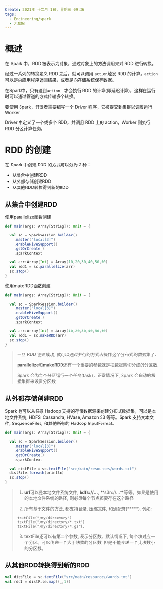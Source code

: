 ```yaml
---
Create: 2021年 十二月 1日, 星期三 09:36
tags: 
  - Engineering/spark
  - 大数据
---
```

# 概述

在 Spark 中，RDD 被表示为对象，通过对象上的方法调用来对 RDD 进行转换。

经过一系列的转换定义 RDD 之后，就可以调用 `action`触发 RDD 的计算。`action`可以是向应用程序返回结果，或者是向存储系统保存数据。

在Spark中，只有遇到`action`，才会执行 RDD 的计算(即延迟计算)，这样在运行时可以通过管道的方式传输多个转换。

要使用 Spark，开发者需要编写一个 Driver 程序，它被提交到集群以调度运行 Worker

Driver 中定义了一个或多个 RDD，并调用 RDD 上的 action，Worker 则执行 RDD 分区计算任务。
# RDD 的创建

在 Spark 中创建 RDD 的方式可以分为 3 种：

- 从集合中创建RDD
- 从外部存储创建RDD
- 从其他RDD转换得到新的RDD

## 从集合中创建RDD

使用parallelize函数创建

```scala
def main(args: Array[String]): Unit = {

  val sc = SparkSession.builder()
    .master("local[3]")
    .enableHiveSupport()
    .getOrCreate()
    .sparkContext

  val arr:Array[Int] = Array(10,20,30,40,50,60)
  val rdd1 = sc.parallelize(arr)
  sc.stop()
}
```

使用makeRDD函数创建

```scala
def main(args: Array[String]): Unit = {

  val sc = SparkSession.builder()
    .master("local[3]")
    .enableHiveSupport()
    .getOrCreate()
    .sparkContext

  val arr:Array[Int] = Array(10,20,30,40,50,60)
  val rdd1 = sc.makeRDD(arr)
  sc.stop()
}
```

>  一旦 RDD 创建成功, 就可以通过并行的方式去操作这个分布式的数据集了.
>
> **parallelize**和**makeRDD**还有一个重要的参数就是把数据集切分成的分区数.
>
> Spark 会为每个分区运行一个任务(task)，正常情况下, Spark 会自动的根据集群来设置分区数

## 从外部存储创建RDD

Spark 也可以从任意 Hadoop 支持的存储数据源来创建分布式数据集，可以是本地文件系统, HDFS, Cassandra, HVase, Amazon S3 等等。Spark 支持文本文件, SequenceFiles, 和其他所有的 Hadoop InputFormat。

```scala
def main(args: Array[String]): Unit = {

  val sc = SparkSession.builder()
    .master("local[3]")
    .enableHiveSupport()
    .getOrCreate()
    .sparkContext

  val distFile = sc.textFile("src/main/resources/words.txt")
  distFile.foreach(println)
  sc.stop()
}
```

> 1. **url**可以是本地文件系统文件, **hdfs://...**, **s3n://...**等等。如果是使用的本地文件系统的路径, 则必须每个节点都要存在这个路径
>
> 2. 所有基于文件的方法, 都支持目录, 压缩文件, 和通配符(*****). 例如: 
>
> 	```
> 	textFile("/my/directory")
> 	textFile("/my/directory/*.txt")
> 	textFile("/my/directory/*.gz").
> 	```
>
> 3. textFile还可以有第二个参数, 表示分区数。默认情况下, 每个块对应一个分区。可以传递一个大于块数的分区数, 但是不能传递一个比块数小的分区数。



## 从其他RDD转换得到新的RDD

```scala
val distFile = sc.textFile("src/main/resources/words.txt")
val rdd1 = distFile.map((_,1))
```





